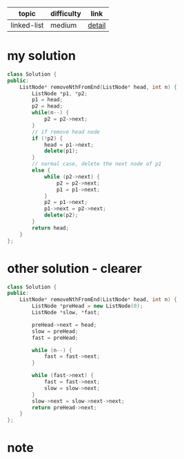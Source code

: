 | topic | difficulty | link |
| ---   | ---        | ---  |
| linked-list | medium | [detail](https://leetcode.com/problems/remove-nth-node-from-end-of-list/) |

# my solution
```c++
class Solution {
public:
	ListNode* removeNthFromEnd(ListNode* head, int n) {
        ListNode *p1, *p2;
        p1 = head;
        p2 = head;
        while(n--) {
            p2 = p2->next;
        }
        // if remove head node
        if (!p2) {
            head = p1->next;
            delete(p1);
        }
        // normal case, delete the next node of p1
        else {
            while (p2->next) {
                p2 = p2->next;
                p1 = p1->next;
            }
            p2 = p1->next;
            p1->next = p2->next;
            delete(p2);
        }
        return head;
	}
};
```

# other solution - clearer
```c++
class Solution {
public:
	ListNode* removeNthFromEnd(ListNode* head, int n) {
        ListNode *preHead = new ListNode(0);
        ListNode *slow, *fast;

        preHead->next = head;
        slow = preHead;
        fast = preHead;

        while (n--) {
            fast = fast->next;
        }

        while (fast->next) {
            fast = fast->next;
            slow = slow->next;
        }
        slow->next = slow->next->next;
        return preHead->next;
    }
};
```

# note
